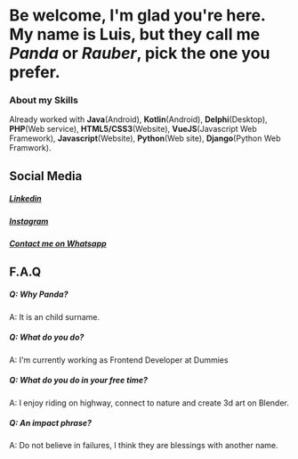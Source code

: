 # Be welcome, I'm glad you're here. My name is Luis, but they call me _Panda_ or _Rauber_, pick the one you prefer.
### About my Skills
Already worked with **Java**(Android), **Kotlin**(Android), **Delphi**(Desktop), **PHP**(Web service), **HTML5/CSS3**(Website), **VueJS**(Javascript Web Framework), **Javascript**(Website), **Python**(Web site), **Django**(Python Web Framwork).

## Social Media
##### [Linkedin](https://www.linkedin.com/in/luis-fernando-rauber-juvinel-796a5515a/)
##### [Instagram](https://instagram.com/luisfrauber)
##### [Contact me on Whatsapp](https://api.whatsapp.com/send?phone=5545998345338&text=Hi%20Luis%2C%20i%20found%20your%20number%20on%20Github.com)

## F.A.Q
##### **Q: Why Panda?**
A: It is an child surname.
##### **Q: What do you do?**
A: I'm currently working as Frontend Developer at Dummies
##### **Q: What do you do in your free time?**
A: I enjoy riding on highway, connect to nature and create 3d art on Blender. 
##### **Q: An impact phrase?**
A: Do not believe in failures, I think they are blessings with another name.


